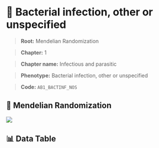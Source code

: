 # 🧪 Bacterial infection, other or unspecified

> **Root:** Mendelian Randomization

> **Chapter:** 1  

> **Chapter name:** Infectious and parasitic

> **Phenotype:** Bacterial infection, other or unspecified  

> **Code:** `AB1_BACTINF_NOS`

## 🧬 Mendelian Randomization  

<img src="/MR/Figures/Forward/AB1_BACTINF_NOS.png"/>

## 📊 Data Table

<CsvTableMRF src="/public/MR/Data/Forward/AB1_BACTINF_NOS.csv"/>
